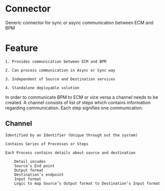 # Connector
Generic connector for sync or async communication between ECM and BPM

# Feature
    1. Provides communication between ECM and BPM

    2. Can process communication in Async or Sync way

    3. Independent of Source and Destination services

    4. Standalone deployable solution

In order to communicate BPM to ECM or vice versa a channel needs to be created.
A channel consists of list of steps which contains information regarding communication. Each step signifies one communication.
    
## Channel
    Identified by an Identifier (Unique through out the system)

    Contains Series of Processes or Steps

    Each Process contains details about source and destination

        Detail incudes 
        Source’s End point
        Output format
        Destination’s endpoint
        Input format
        Logic to map Source’s Output format to Destination’s Input format
